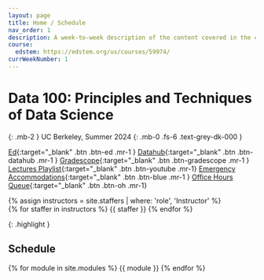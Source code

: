 ```yaml
---
layout: page
title: Home / Schedule
nav_order: 1
description: A week-to-week description of the content covered in the course.
course:
  edstem: https://edstem.org/us/courses/59974/
currWeekNumber: 1
---
```


# Data 100: Principles and Techniques of Data Science

{: .mb-2 }
UC Berkeley, Summer 2024
{: .mb-0 .fs-6 .text-grey-dk-000 }

[Ed](https://edstem.org/us/courses/59974/){:target="\_blank" .btn .btn-ed .mr-1 }
[Datahub](http://data100.datahub.berkeley.edu/){:target="\_blank" .btn .btn-datahub .mr-1 }
[Gradescope](https://www.gradescope.com/courses/788548){:target="\_blank" .btn .btn-gradescope .mr-1 }
[Lectures Playlist](https://www.youtube.com/playlist?list=PLQCcNQgUcDfrWFdpg8ww0zx6Q4lKsQkjc&playnext=1&index=1){:target="\_blank" .btn .btn-youtube .mr-1}
[Emergency Accommodations](https://docs.google.com/forms/d/e/1FAIpQLSe637FZSvtd0zRtvs3jsTvHojF2HH90D_YR84YWIaRAaNxc5w/viewform){:target="\_blank" .btn .btn-blue .mr-1 }
[Office Hours Queue](https://oh.ds100.org/){:target="\_blank" .btn .btn-oh .mr-1}

<div>
{% assign instructors = site.staffers | where: 'role', 'Instructor' %}
  <div class="role">
    {% for staffer in instructors %}
    {{ staffer }}
    {% endfor %}
  </div>
</div>

{: .highlight }
<!--
> Welcome to [Week {{page.currWeekNumber}}](#week-{{page.currWeekNumber}}) of Data 100!
-->

<!-- {: .note }
> <span style="color:red">**Enrollment: As of Jan. 23, 2024, Data C100/200 is closed and no further enrollment is possible.**</span>  -->


<a name="schedule"></a>

## Schedule

{% for module in site.modules %}
{{ module }}
{% endfor %}
